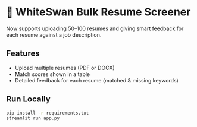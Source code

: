 # 🦢 WhiteSwan Bulk Resume Screener

Now supports uploading 50–100 resumes and giving smart feedback for each resume against a job description.

## Features
- Upload multiple resumes (PDF or DOCX)
- Match scores shown in a table
- Detailed feedback for each resume (matched & missing keywords)

## Run Locally

```bash
pip install -r requirements.txt
streamlit run app.py
```
